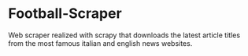 # Football-Scraper

Web scraper realized with scrapy that downloads the latest article titles from the most famous italian and english news websites.
